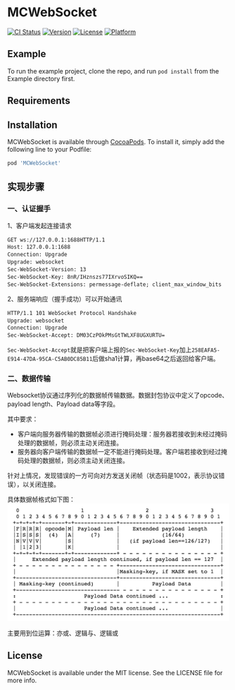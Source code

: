 # MCWebSocket

[![CI Status](http://img.shields.io/travis/mylcode/MCWebSocket.svg?style=flat)](https://travis-ci.org/MC-Studio/MCWebSocket)
[![Version](https://img.shields.io/cocoapods/v/MCWebSocket.svg?style=flat)](http://cocoapods.org/pods/MCWebSocket)
[![License](https://img.shields.io/cocoapods/l/MCWebSocket.svg?style=flat)](http://cocoapods.org/pods/MCWebSocket)
[![Platform](https://img.shields.io/cocoapods/p/MCWebSocket.svg?style=flat)](http://cocoapods.org/pods/MCWebSocket)

## Example

To run the example project, clone the repo, and run `pod install` from the Example directory first.

## Requirements

## Installation

MCWebSocket is available through [CocoaPods](http://cocoapods.org). To install
it, simply add the following line to your Podfile:

```ruby
pod 'MCWebSocket'
```

## 实现步骤

### 一、认证握手

1、客户端发起连接请求

```html
GET ws://127.0.0.1:1688HTTP/1.1
Host: 127.0.0.1:1688
Connection: Upgrade
Upgrade: websocket
Sec-WebSocket-Version: 13
Sec-WebSocket-Key: 8nR/IHznszs77IXrvoSIKQ==
Sec-WebSocket-Extensions: permessage-deflate; client_max_window_bits
```

2、服务端响应（握手成功）可以开始通讯

```html
HTTP/1.1 101 WebSocket Protocol Handshake
Upgrade: websocket
Connection: Upgrade
Sec-WebSocket-Accept: DM03CzPOkPMsGtTWLXF8UGXURTU=
```

`Sec-WebSocket-Accept`就是把客户端上报的`Sec-WebSocket-Key`加上`258EAFA5-E914-47DA-95CA-C5AB0DC85B11`后做sha1计算，再base64之后返回给客户端。

### 二、数据传输
Websocket协议通过序列化的数据帧传输数据。数据封包协议中定义了opcode、payload length、Payload data等字段。

其中要求：

- 客户端向服务器传输的数据帧必须进行掩码处理：服务器若接收到未经过掩码处理的数据帧，则必须主动关闭连接。
- 服务器向客户端传输的数据帧一定不能进行掩码处理。客户端若接收到经过掩码处理的数据帧，则必须主动关闭连接。

针对上情况，发现错误的一方可向对方发送关闭帧（状态码是1002，表示协议错误），以关闭连接。

具体数据帧格式如下图：
![Base Framing Protocl](images/base-framing-protocol.png)

主要用到位运算：亦或、逻辑与、逻辑或

## License

MCWebSocket is available under the MIT license. See the LICENSE file for more info.
